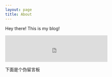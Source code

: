 ```yaml
---
layout: page
title: About
---
```


<p class="message">
  Hey there! This is my blog!
</p>


<iframe frameborder="no" border="0" marginwidth="0" marginheight="0" width=330 height=86 src="http://music.163.com/outchain/player?type=2&id=29011392&auto=1&height=66"></iframe>
<p class="message">
  下面是个伪留言板
</p>
<div class="ds-thread" data-thread-key="99999" data-title="guestbook" data-url="jaynaruto.github.io{{page.url}}"></div>

<script type="text/javascript">
  var duoshuoQuery = {short_name:"savoki"};
    (function() {
      var ds = document.createElement('script');
      ds.type = 'text/javascript';ds.async = true;
      ds.src = (document.location.protocol == 'https:' ? 'https:' : 'http:') + '//static.duoshuo.com/embed.unstable.js';
      ds.charset = 'UTF-8';
      (document.getElementsByTagName('head')[0] 
       || document.getElementsByTagName('body')[0]).appendChild(ds);
    })();
</script>
